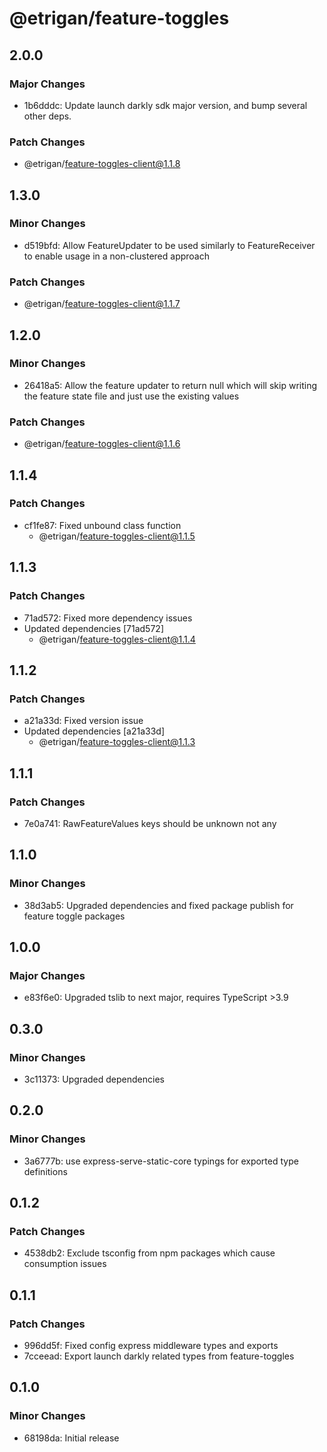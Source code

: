 # @etrigan/feature-toggles

## 2.0.0

### Major Changes

- 1b6dddc: Update launch darkly sdk major version, and bump several other deps.

### Patch Changes

- @etrigan/feature-toggles-client@1.1.8

## 1.3.0

### Minor Changes

- d519bfd: Allow FeatureUpdater to be used similarly to FeatureReceiver to enable usage in a non-clustered approach

### Patch Changes

- @etrigan/feature-toggles-client@1.1.7

## 1.2.0

### Minor Changes

- 26418a5: Allow the feature updater to return null which will skip writing the feature state file and just use the existing values

### Patch Changes

- @etrigan/feature-toggles-client@1.1.6

## 1.1.4

### Patch Changes

- cf1fe87: Fixed unbound class function
  - @etrigan/feature-toggles-client@1.1.5

## 1.1.3

### Patch Changes

- 71ad572: Fixed more dependency issues
- Updated dependencies [71ad572]
  - @etrigan/feature-toggles-client@1.1.4

## 1.1.2

### Patch Changes

- a21a33d: Fixed version issue
- Updated dependencies [a21a33d]
  - @etrigan/feature-toggles-client@1.1.3

## 1.1.1

### Patch Changes

- 7e0a741: RawFeatureValues keys should be unknown not any

## 1.1.0

### Minor Changes

- 38d3ab5: Upgraded dependencies and fixed package publish for feature toggle packages

## 1.0.0

### Major Changes

- e83f6e0: Upgraded tslib to next major, requires TypeScript >3.9

## 0.3.0

### Minor Changes

- 3c11373: Upgraded dependencies

## 0.2.0

### Minor Changes

- 3a6777b: use express-serve-static-core typings for exported type definitions

## 0.1.2

### Patch Changes

- 4538db2: Exclude tsconfig from npm packages which cause consumption issues

## 0.1.1

### Patch Changes

- 996dd5f: Fixed config express middleware types and exports
- 7cceead: Export launch darkly related types from feature-toggles

## 0.1.0

### Minor Changes

- 68198da: Initial release
